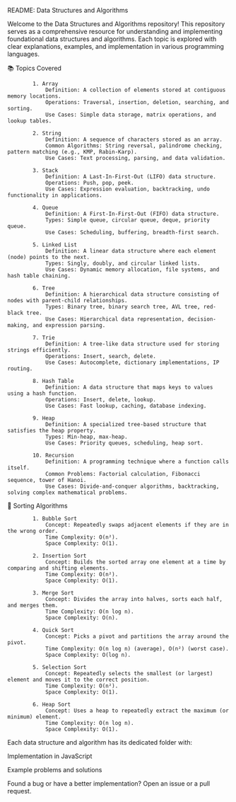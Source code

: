 README: Data Structures and Algorithms

Welcome to the Data Structures and Algorithms repository! This repository serves as a comprehensive resource for understanding and implementing foundational data structures and algorithms. Each topic is explored with clear explanations, examples, and implementation in various programming languages.

📚 Topics Covered

            1. Array
                Definition: A collection of elements stored at contiguous memory locations.
                Operations: Traversal, insertion, deletion, searching, and sorting.
                Use Cases: Simple data storage, matrix operations, and lookup tables.
                
            2. String
                Definition: A sequence of characters stored as an array.
                Common Algorithms: String reversal, palindrome checking, pattern matching (e.g., KMP, Rabin-Karp).
                Use Cases: Text processing, parsing, and data validation.
                
            3. Stack
                Definition: A Last-In-First-Out (LIFO) data structure.
                Operations: Push, pop, peek.
                Use Cases: Expression evaluation, backtracking, undo functionality in applications.
                
            4. Queue
                Definition: A First-In-First-Out (FIFO) data structure.
                Types: Simple queue, circular queue, deque, priority queue.
                Use Cases: Scheduling, buffering, breadth-first search.
                
            5. Linked List
                Definition: A linear data structure where each element (node) points to the next.
                Types: Singly, doubly, and circular linked lists.
                Use Cases: Dynamic memory allocation, file systems, and hash table chaining.
                
            6. Tree
                Definition: A hierarchical data structure consisting of nodes with parent-child relationships.
                Types: Binary tree, binary search tree, AVL tree, red-black tree.
                Use Cases: Hierarchical data representation, decision-making, and expression parsing.
                
            7. Trie
                Definition: A tree-like data structure used for storing strings efficiently.
                Operations: Insert, search, delete.
                Use Cases: Autocomplete, dictionary implementations, IP routing.
                
            8. Hash Table
                Definition: A data structure that maps keys to values using a hash function.
                Operations: Insert, delete, lookup.
                Use Cases: Fast lookup, caching, database indexing.
                
            9. Heap
                Definition: A specialized tree-based structure that satisfies the heap property.
                Types: Min-heap, max-heap.
                Use Cases: Priority queues, scheduling, heap sort.
                
            10. Recursion
                Definition: A programming technique where a function calls itself.
                Common Problems: Factorial calculation, Fibonacci sequence, tower of Hanoi.
                Use Cases: Divide-and-conquer algorithms, backtracking, solving complex mathematical problems.
                
🧮 Sorting Algorithms

            1. Bubble Sort
                Concept: Repeatedly swaps adjacent elements if they are in the wrong order.
                Time Complexity: O(n²).
                Space Complexity: O(1).

            2. Insertion Sort
                Concept: Builds the sorted array one element at a time by comparing and shifting elements.
                Time Complexity: O(n²).
                Space Complexity: O(1).
                
            3. Merge Sort
                Concept: Divides the array into halves, sorts each half, and merges them.
                Time Complexity: O(n log n).
                Space Complexity: O(n).
                
            4. Quick Sort
                Concept: Picks a pivot and partitions the array around the pivot.
                Time Complexity: O(n log n) (average), O(n²) (worst case).
                Space Complexity: O(log n).
                
            5. Selection Sort
                Concept: Repeatedly selects the smallest (or largest) element and moves it to the correct position.
                Time Complexity: O(n²).
                Space Complexity: O(1).
                
            6. Heap Sort
                Concept: Uses a heap to repeatedly extract the maximum (or minimum) element.
                Time Complexity: O(n log n).
                Space Complexity: O(1).

Each data structure and algorithm has its dedicated folder with:

Implementation in JavaScript

Example problems and solutions

Found a bug or have a better implementation? Open an issue or a pull request.
